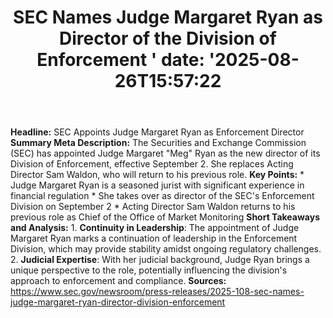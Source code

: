 ﻿---
title: "    SEC Names Judge Margaret Ryan as Director of the Division of Enforcement
'
date: '2025-08-26T15:57:22"
category: "Markets"
summary: ""
slug: "    sec names judge margaret ryan as director of the divisio"
source_urls:
  - "https://www.sec.gov/newsroom/press-releases/2025-108-sec-names-judge-margaret-ryan-director-division-enforcement"
seo:
  title: "    SEC Names Judge Margaret Ryan as Director of the Division of Enforcement
 | Hash n Hedge'
  description: '"
  keywords: ["news", "markets", "brief"]
---
**Headline:** SEC Appoints Judge Margaret Ryan as Enforcement Director  **Summary Meta Description:** The Securities and Exchange Commission (SEC) has appointed Judge Margaret "Meg" Ryan as the new director of its Division of Enforcement, effective September 2. She replaces Acting Director Sam Waldon, who will return to his previous role.  **Key Points:**  * Judge Margaret Ryan is a seasoned jurist with significant experience in financial regulation * She takes over as director of the SEC's Enforcement Division on September 2 * Acting Director Sam Waldon returns to his previous role as Chief of the Office of Market Monitoring  **Short Takeaways and Analysis:**  1. **Continuity in Leadership**: The appointment of Judge Margaret Ryan marks a continuation of leadership in the Enforcement Division, which may provide stability amidst ongoing regulatory challenges. 2. **Judicial Expertise**: With her judicial background, Judge Ryan brings a unique perspective to the role, potentially influencing the division's approach to enforcement and compliance.  **Sources:** https://www.sec.gov/newsroom/press-releases/2025-108-sec-names-judge-margaret-ryan-director-division-enforcement 
